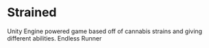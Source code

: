 # Strained
Unity Engine powered game based off of cannabis strains and giving different abilities. Endless Runner
